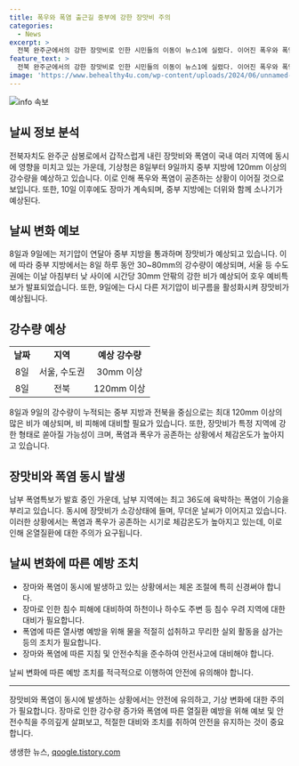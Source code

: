 ```yaml
---
title: 폭우와 폭염 출근길 중부에 강한 장맛비 주의
categories:
  - News
excerpt: >
  전북 완주군에서의 강한 장맛비로 인한 시민들의 이동이 뉴스1에 실렸다. 이어진 폭우와 폭염으로 인해 장맛비와 폭염이 공존하는 상황이 예상되며, 8일과 9일에는 중부 지방을 중심으로 120mm 이상의 강한 장맛비가 예상된다. 지속적인 장마는 10일 이후에도 이어질 것으로 전망된다. 폭염과 폭우가 공존하는 시기로, 폭염과 더위에 대비할 필요가 있는 상황이다. 기상청은 장맛비로 인한 피해에 대비해야 한다고 당부하고 있다. (문단 내 요약)
feature_text: >
  전북 완주군에서의 강한 장맛비로 인한 시민들의 이동이 뉴스1에 실렸다. 이어진 폭우와 폭염으로 인해 장맛비와 폭염이 공존하는 상황이 예상되며, 8일과 9일에는 중부 지방을 중심으로 120mm 이상의 강한 장맛비가 예상된다. 지속적인 장마는 10일 이후에도 이어질 것으로 전망된다. 폭염과 폭우가 공존하는 시기로, 폭염과 더위에 대비할 필요가 있는 상황이다. 기상청은 장맛비로 인한 피해에 대비해야 한다고 당부하고 있다. (문단 내 요약)
image: 'https://www.behealthy4u.com/wp-content/uploads/2024/06/unnamed-file.png'
---
```


<p><img src="https://www.behealthy4u.com/wp-content/uploads/2024/06/unnamed-file.png" alt="info 속보" /></p>

<h2 data-ke-size="size26">날씨 정보 분석</h2>

<p data-ke-size="size16">전북자치도 완주군 삼봉로에서 갑작스럽게 내린 장맛비와 폭염이 국내 여러 지역에 동시에 영향을 미치고 있는 가운데, 기상청은 8일부터 9일까지 중부 지방에 120mm 이상의 강수량을 예상하고 있습니다. 이로 인해 폭우와 폭염이 공존하는 상황이 이어질 것으로 보입니다. 또한, 10일 이후에도 장마가 계속되며, 중부 지방에는 더위와 함께 소나기가 예상된다.</p>

<h2 data-ke-size="size26">날씨 변화 예보</h2>

<p data-ke-size="size16">8일과 9일에는 저기압이 연달아 중부 지방을 통과하며 장맛비가 예상되고 있습니다. 이에 따라 중부 지방에서는 8일 하루 동안 30~80mm의 강수량이 예상되며, 서울 등 수도권에는 이날 아침부터 낮 사이에 시간당 30mm 안팎의 강한 비가 예상되어 호우 예비특보가 발표되었습니다. 또한, 9일에는 다시 다른 저기압이 비구름을 활성화시켜 장맛비가 예상됩니다.</p>

<h2 data-ke-size="size26">강수량 예상</h2>

<table>
  <tbody>
    <tr>
      <td style="text-align: center; height: 17px;"><b>날짜</b></td>
      <td style="text-align: center; height: 17px;"><b>지역</b></td>
      <td style="text-align: center; height: 17px;"><b>예상 강수량</b></td>
    </tr>
    <tr>
      <td style="text-align: center; height: 17px;">8일</td>
      <td style="text-align: center; height: 17px;">서울, 수도권</td>
      <td style="text-align: center; height: 17px;">30mm 이상</td>
    </tr>
    <tr>
      <td style="text-align: center; height: 17px;">8일</td>
      <td style="text-align: center; height: 17px;">전북</td>
      <td style="text-align: center; height: 17px;">120mm 이상</td>
    </tr>
  </tbody>
</table>

<p data-ke-size="size16">8일과 9일의 강수량이 누적되는 중부 지방과 전북을 중심으로는 최대 120mm 이상의 많은 비가 예상되며, 비 피해에 대비할 필요가 있습니다. 또한, 장맛비가 특정 지역에 강한 형태로 쏟아질 가능성이 크며, 폭염과 폭우가 공존하는 상황에서 체감온도가 높아지고 있습니다.</p>

<h2 data-ke-size="size26">장맛비와 폭염 동시 발생</h2>

<p data-ke-size="size16">남부 폭염특보가 발효 중인 가운데, 남부 지역에는 최고 36도에 육박하는 폭염이 기승을 부리고 있습니다. 동시에 장맛비가 소강상태에 들며, 무더운 날씨가 이어지고 있습니다. 이러한 상황에서는 폭염과 폭우가 공존하는 시기로 체감온도가 높아지고 있는데, 이로 인해 온열질환에 대한 주의가 요구됩니다.</p>

<h2 data-ke-size="size26">날씨 변화에 따른 예방 조치</h2>

<ul>
  <li>장마와 폭염이 동시에 발생하고 있는 상황에서는 체온 조절에 특히 신경써야 합니다.</li>
  <li>장마로 인한 침수 피해에 대비하여 하천이나 하수도 주변 등 침수 우려 지역에 대한 대비가 필요합니다.</li>
  <li>폭염에 따른 열사병 예방을 위해 물을 적절히 섭취하고 무리한 실외 활동을 삼가는 등의 조치가 필요합니다.</li>
  <li>장마와 폭염에 따른 지침 및 안전수칙을 준수하여 안전사고에 대비해야 합니다.</li>
</ul>

<p data-ke-size="size16">날씨 변화에 따른 예방 조치를 적극적으로 이행하여 안전에 유의해야 합니다.</p>

<hr data-ke-size="size16">

<p data-ke-size="size16">장맛비와 폭염이 동시에 발생하는 상황에서는 안전에 유의하고, 기상 변화에 대한 주의가 필요합니다. 장마로 인한 강수량 증가와 폭염에 따른 열질환 예방을 위해 예보 및 안전수칙을 주의깊게 살펴보고, 적절한 대비와 조치를 취하여 안전을 유지하는 것이 중요합니다.</p>
생생한 뉴스, <a href="https://qoogle.tistory.com" rel="dofollow">qoogle.tistory.com</a>


